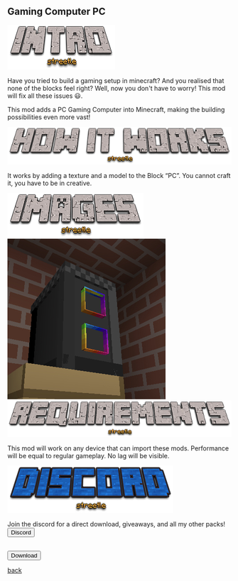 ## Gaming Computer PC

<img src="/all/intro.png" alt="intro">

Have you tried to build a gaming setup in minecraft? And you realised that none of the blocks feel right? Well, now you don't have to worry! This mod will fix all these issues 😃.

This mod adds a PC Gaming Computer into Minecraft, making the building possibilities even more vast!

<img src="/all/how.png" alt="howitworks">

It works by adding a texture and a model to the Block “PC”. You cannot craft it, you have to be in creative.

<img src="/all/images.png" alt="images">

<img src="/pc/pc.png" alt="pc">

<img src="/all/req.png" alt="requirements">

This mod will work on any device that can import these mods. Performance will be equal to regular gameplay. No lag will be visible.

<img src="/all/discord.png" alt="discord">

Join the discord for a direct download, giveaways, and all my other packs!
<a href="https://streetle.ml/discord">
<button type="button">Discord</button>
<br><br>

<a href="https://direct-link.net/342615/gaming-computer-mcpe"> 
<button type="button">Download</button> 
</a>

<a href="https://streetle.ml/packs">back</a>

